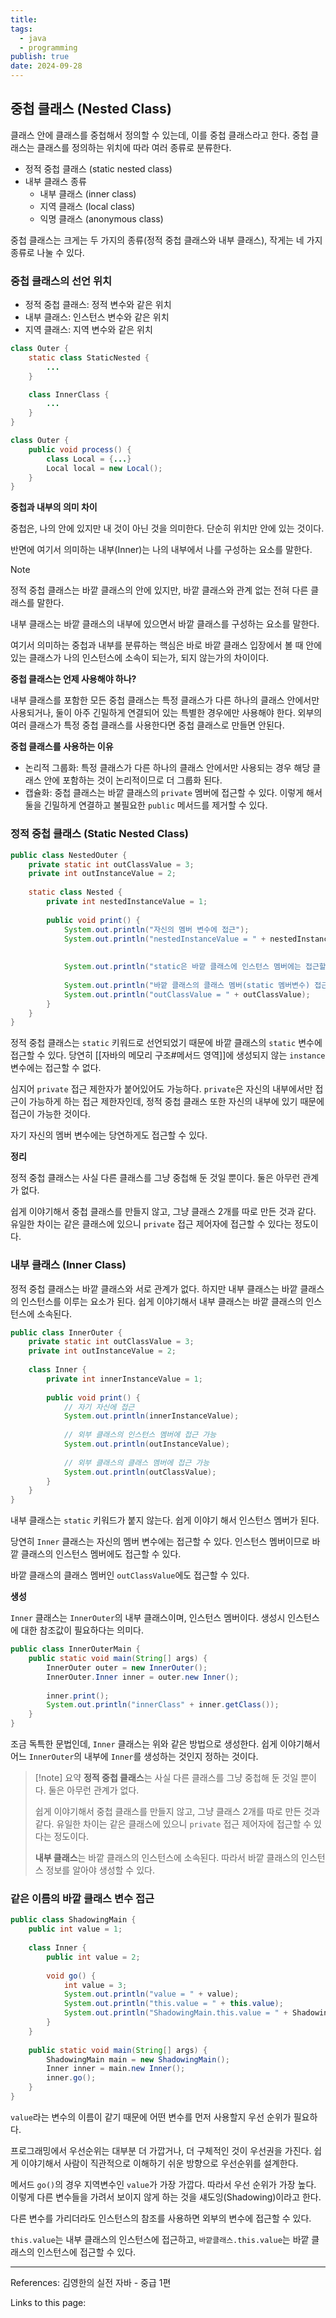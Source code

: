 ```yaml
---
title: 
tags:
  - java
  - programming
publish: true
date: 2024-09-28
---
```

## 중첩 클래스 (Nested Class)
클래스 안에 클래스를 중첩해서 정의할 수 있는데, 이를 중첩 클래스라고 한다.
중첩 클래스는 클래스를 정의하는 위치에 따라 여러 종류로 분류한다.

- 정적 중첩 클래스 (static nested class)
- 내부 클래스 종류
	- 내부 클래스 (inner class)
	- 지역 클래스 (local class)
	- 익명 클래스 (anonymous class)

중첩 클래스는 크게는 두 가지의 종류(정적 중첩 클래스와 내부 클래스), 작게는 네 가지 종류로 나눌 수 있다.

### 중첩 클래스의 선언 위치
- 정적 중첩 클래스: 정적 변수와 같은 위치
- 내부 클래스: 인스턴스 변수와 같은 위치
- 지역 클래스: 지역 변수와 같은 위치

```java title="정적 중첩 클래스와 내부 클래스"
class Outer {
	static class StaticNested {
		...
	}

	class InnerClass {
		...
	}
}
```

```java title="지역 클래스"
class Outer {
	public void process() {
		class Local = {...}
		Local local = new Local();
	}
}
```


**중첩과 내부의 의미 차이**

중첩은, 나의 안에 있지만 내 것이 아닌 것을 의미한다. 단순히 위치만 안에 있는 것이다.

반면에 여기서 의미하는 내부(Inner)는 나의 내부에서 나를 구성하는 요소를 말한다.

> [!note]
> 정적 중첩 클래스는 바깥 클래스의 안에 있지만, 바깥 클래스와 관계 없는 전혀 다른 클래스를 말한다.
> 
> 내부 클래스는 바깥 클래스의 내부에 있으면서 바깥 클래스를 구성하는 요소를 말한다.
> 
> 여기서 의미하는 중첩과 내부를 분류하는 핵심은 바로 바깥 클래스 입장에서 볼 때 안에 있는 클래스가 나의 인스턴스에 소속이 되는가, 되지 않는가의 차이이다.

**중첩 클래스는 언제 사용해야 하나?**

내부 클래스를 포함한 모든 중첩 클래스는 특정 클래스가 다른 하나의 클래스 안에서만 사용되거나, 둘이 아주 긴밀하게 연결되어 있는 특별한 경우에만 사용해야 한다. 외부의 여러 클래스가 특정 중첩 클래스를 사용한다면 중첩 클래스로 만들면 안된다.

**중첩 클래스를 사용하는 이유**

- 논리적 그룹화: 특정 클래스가 다른 하나의 클래스 안에서만 사용되는 경우 해당 클래스 안에 포함하는 것이 논리적이므로 더 그룹화 된다.
- 캡슐화: 중첩 클래스는 바깥 클래스의 `private` 멤버에 접근할 수 있다. 이렇게 해서 둘을 긴밀하게 연결하고 불필요한 `public` 메서드를 제거할 수 있다.


### 정적 중첩 클래스 (Static Nested Class)
```java title="NestedOuter.java"
public class NestedOuter {  
    private static int outClassValue = 3;  
    private int outInstanceValue = 2;  
  
    static class Nested {  
        private int nestedInstanceValue = 1;  
  
        public void print() {  
            System.out.println("자신의 멤버 변수에 접근");  
            System.out.println("nestedInstanceValue = " + nestedInstanceValue);  
  
  
            System.out.println("static은 바깥 클래스에 인스턴스 멤버에는 접근할 수 없음");  
  
            System.out.println("바깥 클래스의 클래스 멤버(static 멤버변수) 접근 (private이어도 가능, 범위 내부이기 때문)");  
            System.out.println("outClassValue = " + outClassValue);  
        }  
    }  
}
```

정적 중첩 클래스는 `static` 키워드로 선언되었기 때문에 바깥 클래스의 `static` 변수에 접근할 수 있다. 당연히 [[자바의 메모리 구조#메서드 영역]]에 생성되지 않는 `instance` 변수에는 접근할 수 없다.

심지어 `private` 접근 제한자가 붙어있어도 가능하다. `private`은 자신의 내부에서만 접근이 가능하게 하는 접근 제한자인데, 정적 중첩 클래스 또한 자신의 내부에 있기 때문에 접근이 가능한 것이다.

자기 자신의 멤버 변수에는 당연하게도 접근할 수 있다.

**정리**

정적 중첩 클래스는 사실 다른 클래스를 그냥 중첩해 둔 것일 뿐이다. 둘은 아무런 관계가 없다.

쉽게 이야기해서 중첩 클래스를 만들지 않고, 그냥 클래스 2개를 따로 만든 것과 같다. 유일한 차이는 같은 클래스에 있으니 `private` 접근 제어자에 접근할 수 있다는 정도이다.

### 내부 클래스 (Inner Class)
정적 중첩 클래스는 바깥 클래스와 서로 관계가 없다. 하지만 내부 클래스는 바깥 클래스의 인스턴스를 이루는 요소가 된다. 쉽게 이야기해서 내부 클래스는 바깥 클래스의 인스턴스에 소속된다.

```java title="InnerOuter.java"
public class InnerOuter {  
    private static int outClassValue = 3;  
    private int outInstanceValue = 2;  
  
    class Inner {  
        private int innerInstanceValue = 1;  
  
        public void print() {  
            // 자기 자신에 접근  
            System.out.println(innerInstanceValue);  
  
            // 외부 클래스의 인스턴스 멤버에 접근 가능  
            System.out.println(outInstanceValue);  
  
            // 외부 클래스의 클래스 멤버에 접근 가능  
            System.out.println(outClassValue);  
        }  
    }  
}
```

내부 클래스는 `static` 키워드가 붙지 않는다. 쉽게 이야기 해서 인스턴스 멤버가 된다. 

당연히 `Inner` 클래스는 자신의 멤버 변수에는 접근할 수 있다. 인스턴스 멤버이므로 바깥 클래스의 인스턴스 멤버에도 접근할 수 있다.

바깥 클래스의 클래스 멤버인 `outClassValue`에도 접근할 수 있다.

**생성**

`Inner` 클래스는 `InnerOuter`의 내부 클래스이며, 인스턴스 멤버이다. 생성시 인스턴스에 대한 참조값이 필요하다는 의미다.
```java title="InnerOuterMain.java"
public class InnerOuterMain {  
    public static void main(String[] args) {  
        InnerOuter outer = new InnerOuter();  
        InnerOuter.Inner inner = outer.new Inner();  
  
        inner.print();  
        System.out.println("innerClass" + inner.getClass());  
    }  
}
```

조금 독특한 문법인데, `Inner` 클래스는 위와 같은 방법으로 생성한다. 쉽게 이야기해서 어느 `InnerOuter`의 내부에 `Inner`를 생성하는 것인지 정하는 것이다.

> [!note] 요약
> **정적 중첩 클래스**는 사실 다른 클래스를 그냥 중첩해 둔 것일 뿐이다. 둘은 아무런 관계가 없다.
> 
> 쉽게 이야기해서 중첩 클래스를 만들지 않고, 그냥 클래스 2개를 따로 만든 것과 같다. 유일한 차이는 같은 클래스에 있으니 `private` 접근 제어자에 접근할 수 있다는 정도이다.
> 
> **내부 클래스**는 바깥 클래스의 인스턴스에 소속된다. 따라서 바깥 클래스의 인스턴스 정보를 알아야 생성할 수 있다.

### 같은 이름의 바깥 클래스 변수 접근
```java title="ShadowingMain.java"
public class ShadowingMain {  
    public int value = 1;  
  
    class Inner {  
        public int value = 2;  
  
        void go() {  
            int value = 3;  
            System.out.println("value = " + value);  
            System.out.println("this.value = " + this.value);  
            System.out.println("ShadowingMain.this.value = " + ShadowingMain.this.value);  
        }  
    }  
  
    public static void main(String[] args) {  
        ShadowingMain main = new ShadowingMain();  
        Inner inner = main.new Inner();  
        inner.go();  
    }  
}
```

`value`라는 변수의 이름이 같기 때문에 어떤 변수를 먼저 사용할지 우선 순위가 필요하다.

프로그래밍에서 우선순위는 대부분 더 가깝거나, 더 구체적인 것이 우선권을 가진다. 쉽게 이야기해서 사람이 직관적으로 이해하기 쉬운 방향으로 우선순위를 설계한다.

메서드 `go()`의 경우 지역변수인 `value`가 가장 가깝다. 따라서 우선 순위가 가장 높다. 이렇게 다른 변수들을 가려서 보이지 않게 하는 것을 섀도잉(Shadowing)이라고 한다.

다른 변수를 가리더라도 인스턴스의 참조를 사용하면 외부의 변수에 접근할 수 있다.

`this.value`는 내부 클래스의 인스턴스에 접근하고, `바깥클래스.this.value`는 바깥 클래스의 인스턴스에 접근할 수 있다.

---
References: 김영한의 실전 자바 - 중급 1편

Links to this page: 